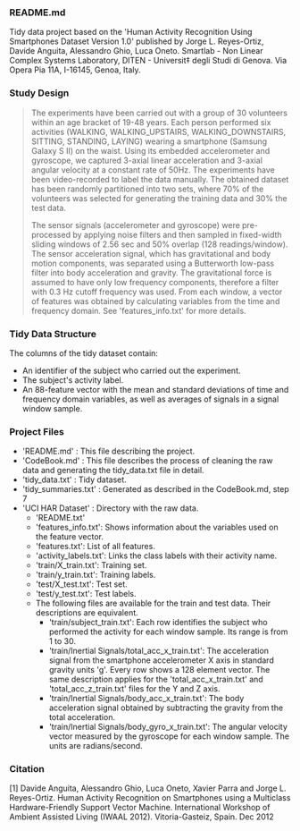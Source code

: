 ### README.md 

Tidy data project based on the 'Human Activity Recognition Using Smartphones Dataset
Version 1.0' published by Jorge L. Reyes-Ortiz, Davide Anguita, Alessandro Ghio, Luca Oneto.
Smartlab - Non Linear Complex Systems Laboratory, DITEN - Universit‡ degli Studi di Genova.
Via Opera Pia 11A, I-16145, Genoa, Italy. 

### Study Design
> The experiments have been carried out with a group of 30 volunteers within an age bracket of 19-48 years. Each person performed six activities (WALKING, WALKING_UPSTAIRS, WALKING_DOWNSTAIRS, SITTING, STANDING, LAYING) wearing a smartphone (Samsung Galaxy S II) on the waist. Using its embedded accelerometer and gyroscope, we captured 3-axial linear acceleration and 3-axial angular velocity at a constant rate of 50Hz. The experiments have been video-recorded to label the data manually. The obtained dataset has been randomly partitioned into two sets, where 70% of the volunteers was selected for generating the training data and 30% the test data. 
>
> The sensor signals (accelerometer and gyroscope) were pre-processed by applying noise filters and then sampled in fixed-width sliding windows of 2.56 sec and 50% overlap (128 readings/window). The sensor acceleration signal, which has gravitational and body motion components, was separated using a Butterworth low-pass filter into body acceleration and gravity. The gravitational force is assumed to have only low frequency components, therefore a filter with 0.3 Hz cutoff frequency was used. From each window, a vector of features was obtained by calculating variables from the time and frequency domain. See 'features_info.txt' for more details. 

### Tidy Data Structure

The columns of the tidy dataset contain: 
* An identifier of the subject who carried out the experiment.
* The subject's activity label. 
* An 88-feature vector with the mean and standard deviations of time and frequency domain variables, as well as averages of signals in a signal window sample. 

### Project Files

* 'README.md' : This file describing the project. 
* 'CodeBook.md' : This file describes the process of cleaning the raw data and generating the tidy_data.txt file in detail. 
* 'tidy_data.txt' : Tidy dataset. 
* 'tidy_summaries.txt' : Generated as described in the CodeBook.md, step 7
* 'UCI HAR Dataset' : Directory with the raw data. 
  * 'README.txt'
  * 'features_info.txt': Shows information about the variables used on the feature vector.
  * 'features.txt': List of all features.
  * 'activity_labels.txt': Links the class labels with their activity name.
  * 'train/X_train.txt': Training set.
  * 'train/y_train.txt': Training labels.
  * 'test/X_test.txt': Test set.
  * 'test/y_test.txt': Test labels.
  * The following files are available for the train and test data. Their descriptions are equivalent.
    * 'train/subject_train.txt': Each row identifies the subject who performed the activity for each window sample. Its range is from 1 to 30. 
    * 'train/Inertial Signals/total_acc_x_train.txt': The acceleration signal from the smartphone accelerometer X axis in standard gravity units 'g'. Every row shows a 128 element vector. The same description applies for the 'total_acc_x_train.txt' and 'total_acc_z_train.txt' files for the Y and Z axis. 
    * 'train/Inertial Signals/body_acc_x_train.txt': The body acceleration signal obtained by subtracting the gravity from the total acceleration. 
    * 'train/Inertial Signals/body_gyro_x_train.txt': The angular velocity vector measured by the gyroscope for each window sample. The units are radians/second. 

### Citation

[1] Davide Anguita, Alessandro Ghio, Luca Oneto, Xavier Parra and Jorge L. Reyes-Ortiz. Human Activity Recognition on Smartphones using a Multiclass Hardware-Friendly Support Vector Machine. International Workshop of Ambient Assisted Living (IWAAL 2012). Vitoria-Gasteiz, Spain. Dec 2012